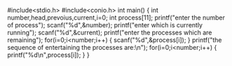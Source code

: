 #include<stdio.h>
#include<conio.h>
int main()
{
	int number,head,prevoius,current,i=0;
	int process[11];
	printf("enter the number of process");
	scanf("%d",&number);
	printf("enter which is currently running");
	scanf("%d",&current);
	printf("enter the processes which are remaining");
	for(i=0;i<number;i++)
	{
		scanf("%d",&process[i]);
	}
	printf("the sequence of entertaining the processes are:\n");
	for(i=0;i<number;i++)
	{
		printf("%d\n",process[i]);
	}
	}
